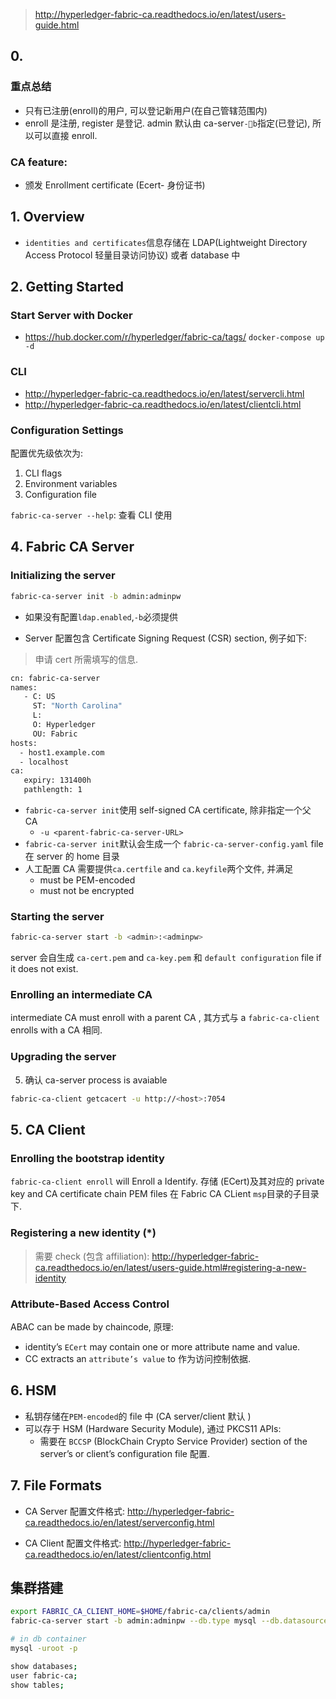 > http://hyperledger-fabric-ca.readthedocs.io/en/latest/users-guide.html

## 0.

### 重点总结

* 只有已注册(enroll)的用户, 可以登记新用户(在自己管辖范围内)
* enroll 是注册, register 是登记. admin 默认由 ca-server`-b`指定(已登记), 所以可以直接 enroll.

### CA feature:

* 颁发 Enrollment certificate (Ecert- 身份证书)

## 1. Overview

* `identities and certificates`信息存储在 LDAP(Lightweight Directory Access Protocol 轻量目录访问协议) 或者 database 中

## 2. Getting Started

### Start Server with Docker

* https://hub.docker.com/r/hyperledger/fabric-ca/tags/
  `docker-compose up -d`

### CLI

* http://hyperledger-fabric-ca.readthedocs.io/en/latest/servercli.html
* http://hyperledger-fabric-ca.readthedocs.io/en/latest/clientcli.html

### Configuration Settings

配置优先级依次为:

1.  CLI flags
2.  Environment variables
3.  Configuration file

`fabric-ca-server --help`: 查看 CLI 使用

## 4. Fabric CA Server

### Initializing the server

```sh
fabric-ca-server init -b admin:adminpw
```

* 如果没有配置`ldap.enabled`,`-b`必须提供

* Server 配置包含 Certificate Signing Request (CSR) section, 例子如下:

> 申请 cert 所需填写的信息.

```sh
cn: fabric-ca-server
names:
   - C: US
     ST: "North Carolina"
     L:
     O: Hyperledger
     OU: Fabric
hosts:
  - host1.example.com
  - localhost
ca:
   expiry: 131400h
   pathlength: 1
```

* `fabric-ca-server init`使用 self-signed CA certificate, 除非指定一个父 CA
  * `-u <parent-fabric-ca-server-URL>`
* `fabric-ca-server init`默认会生成一个 `fabric-ca-server-config.yaml` file 在 server 的 home 目录
* 人工配置 CA 需要提供`ca.certfile` and `ca.keyfile`两个文件, 并满足
  * must be PEM-encoded
  * must not be encrypted

### Starting the server

```sh
fabric-ca-server start -b <admin>:<adminpw>
```

server 会自生成 `ca-cert.pem` and `ca-key.pem` 和 `default configuration` file if it does not exist.

### Enrolling an intermediate CA

intermediate CA must enroll with a parent CA , 其方式与 a `fabric-ca-client` enrolls with a CA 相同.

### Upgrading the server

5.  确认 ca-server process is avaiable

```sh
fabric-ca-client getcacert -u http://<host>:7054
```

## 5. CA Client

### Enrolling the bootstrap identity

`fabric-ca-client enroll` will Enroll a Identify. 存储 (ECert)及其对应的 private key and CA certificate chain PEM files 在 Fabric CA CLient `msp`目录的子目录下.

### Registering a new identity (\*)

> 需要 check (包含 affiliation): http://hyperledger-fabric-ca.readthedocs.io/en/latest/users-guide.html#registering-a-new-identity

### Attribute-Based Access Control

ABAC can be made by chaincode, 原理:

* identity’s `ECert` may contain one or more attribute name and value.
* CC extracts an `attribute’s value` to 作为访问控制依据.

## 6. HSM

* 私钥存储在`PEM-encoded`的 file 中 (CA server/client 默认 )
* 可以存于 HSM (Hardware Security Module), 通过 PKCS11 APIs:
  * 需要在 `BCCSP` (BlockChain Crypto Service Provider) section of the server’s or client’s configuration file 配置.

## 7. File Formats

* CA Server 配置文件格式: http://hyperledger-fabric-ca.readthedocs.io/en/latest/serverconfig.html

* CA Client 配置文件格式: http://hyperledger-fabric-ca.readthedocs.io/en/latest/clientconfig.html

## 集群搭建

```sh
export FABRIC_CA_CLIENT_HOME=$HOME/fabric-ca/clients/admin
fabric-ca-server start -b admin:adminpw --db.type mysql --db.datasource root:rootpw@tcp(db:3306)/fabric_ca?parseTime=true

# in db container
mysql -uroot -p

show databases;
user fabric-ca;
show tables;
```
